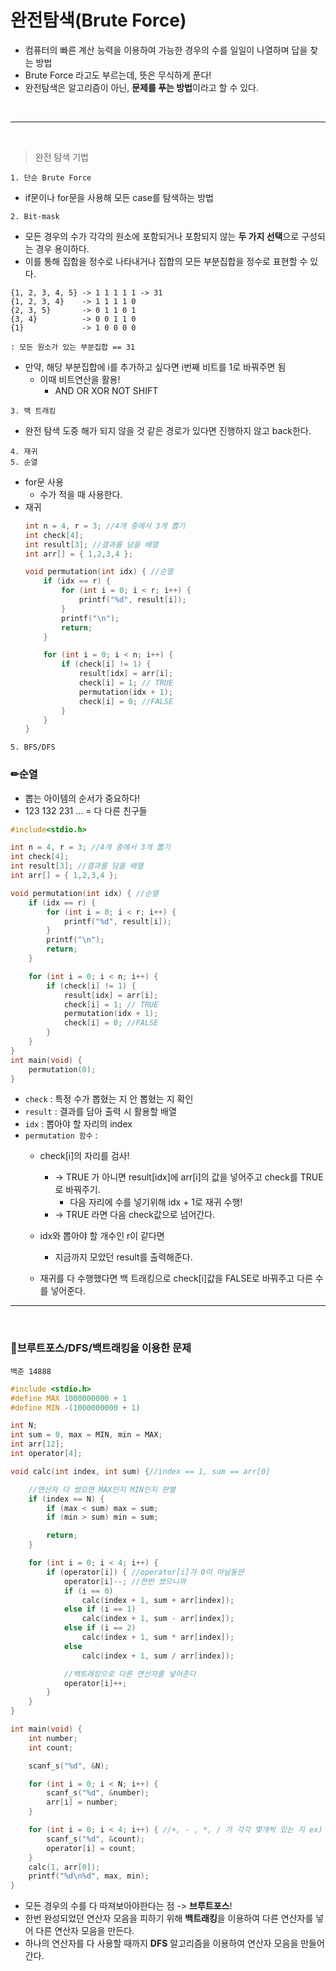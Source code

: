 # 완전탐색(Brute Force)

- 컴퓨터의 빠른 계산 능력을 이용하여 가능한 경우의 수를 일일이 나열하며 답을 찾는 방법
- Brute Force 라고도 부르는데, 뜻은 무식하게 푼다!
- 완전탐색은 알고리즘이 아닌, **문제를 푸는 방법**이라고 할 수 있다.
</br>

---

</br>

> 완전 탐색 기법 </br>

`1. 단순 Brute Force`
- if문이나 for문을 사용해 모든 case를 탐색하는 방법 

`2. Bit-mask`
- 모든 경우의 수가 각각의 원소에 포함되거나 포함되지 않는 **두 가지 선택**으로 구성되는 경우 용이하다.
- 이를 통해 집합을 정수로 나타내거나 집합의 모든 부분집합을 정수로 표현할 수 있다.

```
{1, 2, 3, 4, 5} -> 1 1 1 1 1 -> 31
{1, 2, 3, 4}    -> 1 1 1 1 0
{2, 3, 5}       -> 0 1 1 0 1
{3, 4}          -> 0 0 1 1 0
{1}             -> 1 0 0 0 0

: 모든 원소가 있는 부분집합 == 31
```
- 만약, 해당 부분집합에 i를 추가하고 싶다면 i번째 비트를 1로 바꿔주면 됨 
    - 이때 비트연산을 활용!
        - AND OR XOR NOT SHIFT

`3. 백 트래킹`
- 완전 탐색 도중 해가 되지 않을 것 같은 경로가 있다면 진행하지 않고 back한다.

`4. 재귀` </br>
`5. 순열`
- for문 사용
    - 수가 적을 때 사용한다.
- 재귀 
    ```C
    int n = 4, r = 3; //4개 중에서 3개 뽑기
    int check[4]; 
    int result[3]; //결과를 담을 배열
    int arr[] = { 1,2,3,4 };
    ```
    ```C
    void permutation(int idx) { //순열
        if (idx == r) {
            for (int i = 0; i < r; i++) {
                printf("%d", result[i]);
            }
            printf("\n");
            return;
        }

        for (int i = 0; i < n; i++) {
            if (check[i] != 1) {
                result[idx] = arr[i];
                check[i] = 1; // TRUE
                permutation(idx + 1);
                check[i] = 0; //FALSE
            }
        }
    }
    ```

`5. BFS/DFS`
</br>
### ✏순열


- 뽑는 아이템의 순서가 중요하다! 
- 123 132 231 ...  = 다 다른 친구들

```C
#include<stdio.h>

int n = 4, r = 3; //4개 중에서 3개 뽑기
int check[4]; 
int result[3]; //결과를 담을 배열
int arr[] = { 1,2,3,4 };

void permutation(int idx) { //순열
	if (idx == r) {
		for (int i = 0; i < r; i++) {
			printf("%d", result[i]);
		}
		printf("\n");
		return;
	}

	for (int i = 0; i < n; i++) {
		if (check[i] != 1) {
			result[idx] = arr[i];
			check[i] = 1; // TRUE
			permutation(idx + 1);
			check[i] = 0; //FALSE
		}
	}
}
int main(void) {
	permutation(0);
}
```
- `check` :  특정 수가 뽑혔는 지 안 뽑혔는 지 확인 
- `result` : 결과를 담아 출력 시 활용할 배열 
- `idx` : 뽑아야 할 자리의 index
- `permutation 함수` : 
	 - check[i]의 자리를 검사! 
	 	- -> TRUE 가 아니면 result[idx]에 arr[i]의 값을 넣어주고 check를 TRUE로 바꿔주기.
			- 다음 자리에 수를 넣기위해 idx + 1로 재귀 수행!
		- -> TRUE 라면 다음 check값으로 넘어간다.

	- idx와 뽑아야 할 개수인 r이 같다면 
		- 지금까지 모았던 result를 출력해준다.
	- 재귀를 다 수행했다면 백 트래킹으로 check[i]값을 FALSE로 바꿔주고 다른 수를 넣어준다.
	 

___
</br>

### 📎브루트포스/DFS/백트래킹을 이용한 문제
`백준 14888`

```C
#include <stdio.h>
#define MAX 1000000000 + 1
#define MIN -(1000000000 + 1)

int N;
int sum = 0, max = MIN, min = MAX;
int arr[12];
int operator[4];

void calc(int index, int sum) {//index == 1, sum == arr[0]

	//연산자 다 썼으면 MAX인지 MIN인지 판별
	if (index == N) {
		if (max < sum) max = sum;
		if (min > sum) min = sum;

		return;
	}

	for (int i = 0; i < 4; i++) {
		if (operator[i]) { //operator[i]가 0이 아닐동안
			operator[i]--; //한번 썼으니까
			if (i == 0)
				calc(index + 1, sum + arr[index]);
			else if (i == 1)
				calc(index + 1, sum - arr[index]);
			else if (i == 2)
				calc(index + 1, sum * arr[index]);
			else
				calc(index + 1, sum / arr[index]);

			//백트래킹으로 다른 연산자를 넣어준다
			operator[i]++;
		}	
	}	
}

int main(void) {
	int number;
	int count;

	scanf_s("%d", &N);

	for (int i = 0; i < N; i++) {
		scanf_s("%d", &number);
		arr[i] = number;
	}

	for (int i = 0; i < 4; i++) { //+, - , *, / 가 각각 몇개씩 있는 지 ex) 2112
		scanf_s("%d", &count); 
		operator[i] = count;
	}
	calc(1, arr[0]);
	printf("%d\n%d", max, min);
}
```
- 모든 경우의 수를 다 따져보아야한다는 점
-> **브루트포스**!
- 한번 완성되었던 연산자 모음을 피하기 위해 **백트래킹**을 이용하여 다른 연산자를 넣어 다른 연산자 모음을 만든다.
- 하나의 연산자를 다 사용할 때까지 **DFS** 알고리즘을 이용하여 연산자 모음을 만들어간다.
